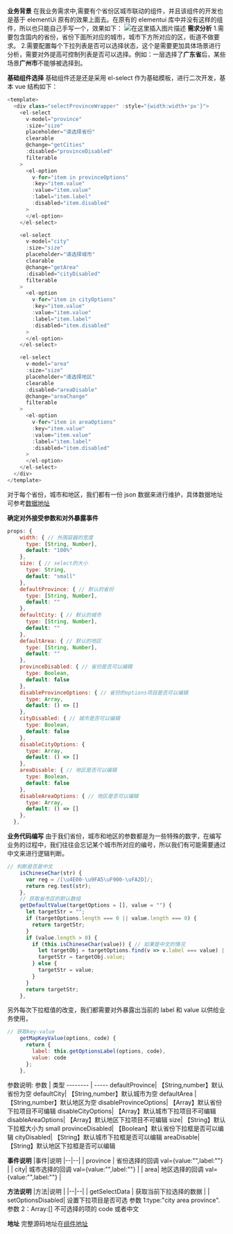 **业务背景**
在我业务需求中,需要有个省份区城市联动的组件，并且该组件的开发也是基于 elementUi 原有的效果上面去。在原有的 elementui 库中并没有这样的组件，所以也只能自己手写一个，效果如下：
![在这里插入图片描述](https://img-blog.csdnimg.cn/20210104104621735.png?x-oss-process=image/watermark,type_ZmFuZ3poZW5naGVpdGk,shadow_10,text_aHR0cHM6Ly9ibG9nLmNzZG4ubmV0L09ubHlfcnVpd2Vu,size_16,color_FFFFFF,t_70)
**需求分析** 1.需要包含国内的省份，省份下面所对应的城市，城市下方所对应的区，街道不做要求。 2.需要配置每个下拉列表是否可以选择状态，这个是需要更加具体场景进行分析，需要对外提高可控制列表是否可以选择。例如：一层选择了**广东省**后，某些场景**广州市**不能够被选择到。

**基础组件选择**
基础组件还是还是采用 el-select 作为基础模板，进行二次开发，基本 vue 结构如下：

```javascript
<template>
  <div class="selectProvinceWrapper" :style="{width:width+'px'}">
    <el-select
      v-model="province"
      :size="size"
      placeholder="请选择省份"
      clearable
      @change="getCities"
      :disabled="provinceDisabled"
      filterable
    >
      <el-option
        v-for="item in provinceOptions"
        :key="item.value"
        :value="item.value"
        :label="item.label"
        :disabled="item.disabled"
      >
      </el-option>
    </el-select>

    <el-select
      v-model="city"
      :size="size"
      placeholder="请选择城市"
      clearable
      @change="getArea"
      :disabled="cityDisabled"
      filterable
    >
      <el-option
        v-for="item in cityOptions"
        :key="item.value"
        :value="item.value"
        :label="item.label"
        :disabled="item.disabled"
      >
      </el-option>
    </el-select>

    <el-select
      v-model="area"
      :size="size"
      placeholder="请选择地区"
      clearable
      :disabled="areaDisable"
      @change="areaChange"
      filterable
    >
      <el-option
        v-for="item in areaOptions"
        :key="item.value"
        :value="item.value"
        :label="item.label"
        :disabled="item.disabled"
      >
      </el-option>
    </el-select>
  </div>
</template>
```

对于每个省份，城市和地区，我们都有一份 json 数据来进行维护，具体数据地址可参考[数据地址](https://github.com/whenTheMorningDark/vue-kai-admin/blob/master/src/components/selectProvince/districts.js)

**确定对外接受参数和对外暴露事件**

```javascript
props: {
    width: { // 外围容器的宽度
      type: [String, Number],
      default: "100%"
    },
    size: { // select的大小
      type: String,
      default: "small"
    },
    defaultProvince: { // 默认的省份
      type: [String, Number],
      default: ""
    },
    defaultCity: { // 默认的城市
      type: [String, Number],
      default: ""
    },
    defaultArea: { // 默认的地区
      type: [String, Number],
      default: ""
    },
    provinceDisabled: { // 省份是否可以编辑
      type: Boolean,
      default: false
    },
    disableProvinceOptions: { // 省份的options项目是否可以编辑
      type: Array,
      default: () => []
    },
    cityDisabled: { // 城市是否可以编辑
      type: Boolean,
      default: false
    },
    disableCityOptions: {
      type: Array,
      default: () => []
    },
    areaDisable: { // 地区是否可以编辑
      type: Boolean,
      default: false
    },
    disableAreaOptions: { // 地区是否可以编辑
      type: Array,
      default: () => []
    },
  },
```

**业务代码编写**
由于我们省份，城市和地区的参数都是为一些特殊的数字，在编写业务的过程中，我们往往会忘记某个城市所对应的编号，所以我们有可能需要通过中文来进行逻辑判断。

```javascript
// 判断是否是中文
    isChineseChar(str) {
      var reg = /[\u4E00-\u9FA5\uF900-\uFA2D]/;
      return reg.test(str);
    },
    // 获取省市区的默认数组
    getDefaultValue(targetOptions = [], value = "") {
      let targetStr = "";
      if (targetOptions.length === 0 || value.length === 0) {
        return targetStr;
      }
      if (value.length > 0) {
        if (this.isChineseChar(value)) { // 如果是中文的情况
          let targetObj = targetOptions.find(v => v.label === value) || {};
          targetStr = targetObj.value;
        } else {
          targetStr = value;
        }
      }
      return targetStr;
    },
```

另外每次下拉框值的改变，我们都需要对外暴露出当前的 label 和 value 以供给业务使用，

```javascript
// 获取key-value
    getMapKeyValue(options, code) {
      return {
        label: this.getOptionsLabel(options, code),
        value: code
      };
    },
```

参数说明:
参数 | 类型
-------- | -----
defaultProvince| 【String,number】默认省份为空
defaultCity| 【String,number】默认城市为空
defaultArea | 【String,number】默认地区为空
disableProvinceOptions| 【Array】默认省份下拉项目不可编辑
disableCityOptions| 【Array】默认城市下拉项目不可编辑
disableAreaOptions| 【Array】默认地区下拉项目不可编辑
size| 【String】默认下拉框大小为 small
provinceDisabled| 【Boolean】默认省份下拉框是否可以编辑
cityDisabled| 【String】默认城市下拉框是否可以编辑
areaDisable| 【String】默认地区下拉框是否可以编辑

**事件说明**
|事件|说明
|--|--|
| province | 省份选择的回调 val={value:"",label:""} |
| city| 城市选择的回调 val={value:"",label:""} |
| area| 地区选择的回调 val={value:"",label:""} |

**方法说明**
|方法|说明 |
|--|--|
| getSelectData | 获取当前下拉选择的数据 |
| setOptionsDisabled| 设置下拉项目是否可选 参数 1:type:"city area province".参数 2：Array:[] 不可选择的项的 code 或者中文

**地址**
完整源码地址在[组件地址](https://github.com/whenTheMorningDark/vue-kai-admin/blob/master/src/components/selectProvince/index.vue)

